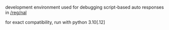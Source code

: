 development environment used for debugging script-based auto responses in [/reg/nal](https://github.com/TyrantLink/regnal)

for exact compatibility, run with python 3.10[.12]